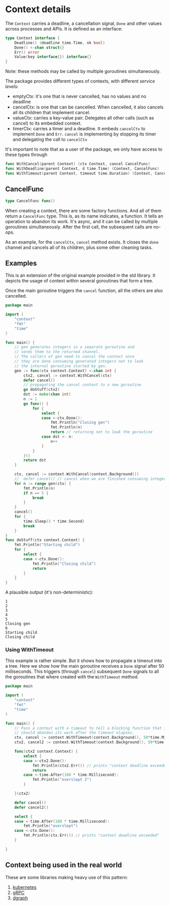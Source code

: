 # Context details

The `Context` carries a deadline, a cancellation signal, `Done` and other values
across processes and APIs. It is defined as an interface:

```go
type Context interface {
    Deadline() (deadline time.Time, ok bool)
    Done() <-chan struct{}
    Err() error
    Value(key interface{}) interface{}
}
```

Note: these methods may be called by multiple goroutines simultaneously.

The package provides different types of contexts, with different _service levels_:

- emptyCtx: it's one that is never cancelled, has no values and no deadline
- cancelCtx: is one that can be cancelled. When cancelled, it also cancels all
  its children that implement cancel.
- valueCtx: carries a key-value pair. Delegates all other calls (such as cancel) to its
  embedded context.
- timerCtx: carries a timer and a deadline. It embeds `cancelCtx` to implement `Done` and `Err`.
  `cancel` is implementing by stopping its timer and delegating the call to `cancelCtx`

It's important to note that as a user of the package, we only have access to these types through

```go
func WithCancel(parent Context) (ctx Context, cancel CancelFunc)
func WithDeadline(parent Context, d time.Time) (Context, CancelFunc)
func WithTimeout(parent Context, timeout time.Duration) (Context, CancelFunc)
```

## CancelFunc

```go
type CancelFunc func()
```

When creating a context, there are some factory functions. And all of them return a `CancelFunc` type.
This is, as its name indicates, a function. It tells an operation to abandon its work. It's async, and
it can be called by multiple goroutines simultaneously. After the first call, the subsequent calls are
no-ops.

As an example, for the `cancelCtx`, `cancel` method exists. It closes the `done` channel and cancels
all of its children, plus some other cleaning tasks.

## Examples

This is an extension of the original example provided in the std library.
It depicts the usage of context within several goroutines that form a tree.

Once the main goroutine triggers the `cancel` function, all the others
are also cancelled.

```go
package main

import (
	"context"
	"fmt"
	"time"
)

func main() {
	// gen generates integers in a separate goroutine and
	// sends them to the returned channel.
	// The callers of gen need to cancel the context once
	// they are done consuming generated integers not to leak
	// the internal goroutine started by gen.
	gen := func(ctx context.Context) <-chan int {
		ctx2, cancel := context.WithCancel(ctx)
		defer cancel()
		// propagating the cancel context to a new goroutine
		go doStuff(ctx2)
		dst := make(chan int)
		n := 1
		go func() {
			for {
				select {
				case <-ctx.Done():
					fmt.Println("Closing gen")
					fmt.Println(n)
					return // returning not to leak the goroutine
				case dst <- n:
					n++
				}
			}
		}()
		return dst
	}

	ctx, cancel := context.WithCancel(context.Background())
	//	defer cancel() // cancel when we are finished consuming integers
	for n := range gen(ctx) {
		fmt.Println(n)
		if n == 5 {
			break
		}
	}
	cancel()
	for {
		time.Sleep(3 * time.Second)
		break
	}
}
func doStuff(ctx context.Context) {
	fmt.Println("Starting child")
	for {
		select {
		case <-ctx.Done():
			fmt.Println("Closing child")
			return
		}
	}
}

```

A plausible output (it's non-deterministic):

```
1
2
3
4
5
Closing gen
6
Starting child
Closing child
```

### Using WithTimeout

This example is rather simple. But it shows how to propagate a timeout into a tree.
Here we show how the main goroutine receives a `Done` signal after 50 milliseconds. This
triggers (through `cancel`) subsequent `Done` signals to all the goroutines that
where created with the `WithTimeout` method.

```go
package main

import (
	"context"
	"fmt"
	"time"
)

func main() {
	// Pass a context with a timeout to tell a blocking function that it
	// should abandon its work after the timeout elapses.
	ctx, cancel := context.WithTimeout(context.Background(), 50*time.Millisecond)
	ctx2, cancel2 := context.WithTimeout(context.Background(), 50*time.Millisecond)

	func(ctx2 context.Context) {
		select {
		case <-ctx2.Done():
			fmt.Println(ctx2.Err()) // prints "context deadline exceeded"
			return
		case <-time.After(100 * time.Millisecond):
			fmt.Println("overslept 2")
		}

	}(ctx2)

	defer cancel()
	defer cancel2()

	select {
	case <-time.After(100 * time.Millisecond):
		fmt.Println("overslept")
	case <-ctx.Done():
		fmt.Println(ctx.Err()) // prints "context deadline exceeded"
	}

}
```

## Context being used in the real world

These are some libraries making heavy use of this pattern:

1. [kubernetes](https://github.com/kubernetes/kubernetes)
2. [gRPC](https://github.com/grpc/grpc-go)
3. [dgraph](https://github.com/dgraph-io/dgraph)
